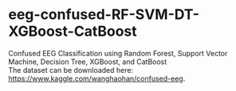 # eeg-confused-RF-SVM-DT-XGBoost-CatBoost
Confused EEG Classification using Random Forest, Support Vector Machine, Decision Tree, XGBoost, and CatBoost<br>
The dataset can be downloaded here: https://www.kaggle.com/wanghaohan/confused-eeg.
